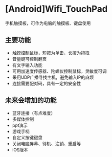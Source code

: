 # [Android]Wifi_TouchPad
手机触摸板，可作为电脑的触摸板、键盘使用

## 主要功能

- 触摸控制鼠标，短按为单击，长按为拖拽
- 音量键可控制翻页
- 有文字输入功能
- 可用加速度传感器、陀螺仪控制鼠标，灵敏度可调
- 采用UDP广播寻找主机，避免输入IP的麻烦
- 连接需要配对码，具有一定的安全性

## 未来会增加的功能

- 蓝牙连接（有点难度）
- 多媒体控制
- ppt演示
- 游戏手柄
- 自定义按键键盘
- 关闭电脑屏幕、待机、注销、重启等
- iOS版本

